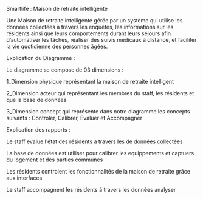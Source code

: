 Smartlife : Maison de retraite intelligente 


Une Maison de retraite intelligente gérée par un système qui utilise les données collectées à travers les enquêtes, les informations sur les résidents ainsi que leurs comportements durant leurs séjours afin d’automatiser les tâches, réaliser des suivis médicaux à distance, et faciliter la vie quotidienne des personnes âgées. 


Explication du Diagramme : 

Le diagramme se compose de 03 dimensions :


1_Dimension physique représentant la maison de retraite intelligent 


2_Dimension acteur qui représentant les membres du staff, les résidents et que la base de données 


3_Dimension concept qui représente dans notre diagramme les concepts suivants : Controler, Calibrer, Evaluer et Accompagner 


Explication des rapports : 


Le staff evalue l'état des résidents à travers les de données collectées


La base de données est utiliser pour calibrer les equippements et captuers du logement et des parties communes


Les résidents controlent les fonctionnalités de la maison de retraite grâce aux interfaces


Le staff accompagnent les résidents à travers les données analyser 
